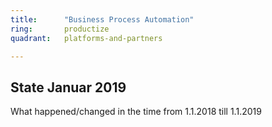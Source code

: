 ```yaml
---
title:      "Business Process Automation"
ring:       productize
quadrant:   platforms-and-partners

---
```


## State Januar 2019 ##

What happened/changed in the time from 1.1.2018 till 1.1.2019
